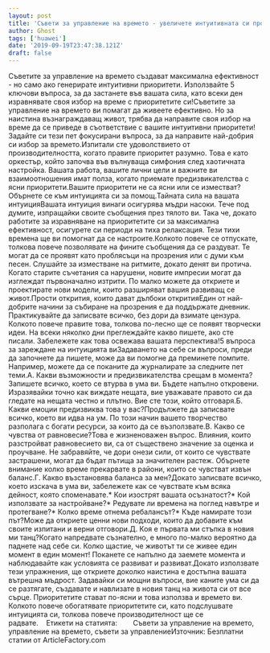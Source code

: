```yaml
---
layout: post
title: 'Съвети за управление на времето - увеличете интуитивната си продуктивност с помощта на 5 творчески въпроса'
author: Ghost
tags: ['huawei']
date: '2019-09-19T23:47:38.121Z'
draft: false
---
```


Съветите за управление на времето създават максимална ефективност - но само ако генерирате интуитивни приоритети. Използвайте 5 ключови въпроса, за да застанете във вашата сила, като всеки ден изравнявате своя избор на време с приоритетите си!Съветите за управление на времето ви помагат да живеете ефективно. Но за наистина възнаграждаващ живот, трябва да направите своя избор на време да се приведе в съответствие с вашите интуитивни приоритети! Задайте си тези пет фокусирани въпроса, за да направите най-добрия си избор за времето.Изпитали сте удоволствието от производителността, когато правите приоритет разумно. Това е като оркестър, който започва във вълнуваща симфония след хаотичната настройка. Вашата работа, вашите лични цели и важните ви взаимоотношения имат полза, когато приемате предизвикателства с ясни приоритети.Вашите приоритети не са ясни или се изместват? Обърнете се към интуицията си за помощ.Тайната сила на вашата интуицияВашата интуиция винаги осигурява мъдри насоки. Тече под думите, изпращайки своите съобщения през тялото ви. Така че, докато работите за изравняване на приоритетите си за максимална ефективност, осигурете си периоди на тиха релаксация. Тези тихи времена ще ви помогнат да се настроите.Колкото повече се отпускате, толкова повече позволявате на фините съобщения да се раздуват. Те могат да се проявят като проблясъци на прозрения или с думи към песен. Слушайте за изместване на ритмите, докато денят ви протича. Когато старите съчетания са нарушени, новите импресии могат да изглеждат първоначално изтрити. По малко можете да откриете и проектирате нови модели, които разширяват вашия развиващ се живот.Прости открития, които дават дълбоки откритияЕдин от най-добрите начини за събиране на прозрения е да поддържате дневник. Практикувайте да записвате всичко, без дори да взимате цензура. Колкото повече правите това, толкова по-лесно ще се появят творчески идеи. На всеки няколко дни преглеждайте какво пишете, ако сте писали. Забележете как това освежава вашата перспектива!5 въпроса за зареждане на интуицията виЗадаването на себе си въпроси, преди да започнете да пишете, може да ви помогне да преминете помпите. Например, можете да се поканите да журналирате за следните пет теми.А. Какви възможности и предизвикателства срещам в момента?Запишете всичко, което се втурва в ума ви. Бъдете напълно откровени. Изразявайки точно как виждате нещата, вие уважавате правото си да гледате на нещата честно и плътно. Вие сте този, който отговаря.Б. Какви емоции предизвиква това у вас?Продължете да записвате всичко, което ви идва на ум. По този начин вашето творчество разполага с богати ресурси, за които да се възползвате.В. Какво се чувства от равновесие?Това е жизненоважен въпрос. Влияния, които разстройват равновесието ви, са от съществено значение за оценка и проучване. Не забравяйте, че дори онези сили, от които се чувствате застрашени, могат да бъдат пътища за значителен растеж. Обърнете внимание колко време прекарвате в райони, които се чувстват извън баланс.Г. Какво възстановява баланса за мен?Докато записвате всичко, което изскача в ума ви, забележете как се чувствате към всяка дейност, която споменавате.* Кои изострят вашата осъзнатост?* Кой използвате за настройване?* Редувате ли времена на поглед навътре и протегване?* Колко време отнема ребалансът?* Къде намирате този път?Може да откриете ценни нови подходи, които да добавите към своите изпитани и верни отговори.Д. Коя е първата ми стъпка в новия ми танц?Когато напредвате съзнателно, е много по-малко вероятно да паднете над себе си. Колко щастие, че животът ти се живее един момент в един момент! Поканете се напълно да заемете момента и наблюдавайте как условията се развиват и развиват.Докато използвате тези упражнения, ще откриете доколко наистина е достъпна вашата вътрешна мъдрост. Задавайки си мощни въпроси, вие каните ума си да се разтягате, създавате и навлизате в новия танц на живота си от все сърце. Приоритетите стават по-ясни и това използва и времето ви. Колкото повече обогатявате приоритетите си, като подслушвате интуицията си, толкова повече производителност ще се радвате.    Етикети на статията:        Съвети за управление на времето, управление на времето, съвети за управлениеИзточник: Безплатни статии от ArticleFactory.com
